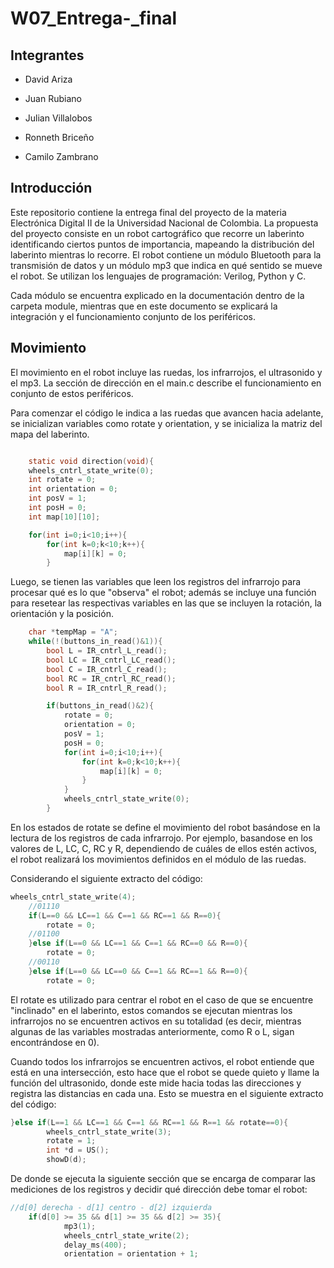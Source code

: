# W07_Entrega-_final

## Integrantes 

- David Ariza

- Juan Rubiano

- Julian Villalobos

- Ronneth Briceño

- Camilo Zambrano

## Introducción

Este repositorio contiene la entrega final del proyecto de la materia Electrónica Digital II de la Universidad Nacional de Colombia. La propuesta del proyecto consiste en un robot cartográfico que recorre un laberinto identificando ciertos puntos de importancia, mapeando la distribución del laberinto mientras lo recorre. El robot contiene un módulo Bluetooth para la transmisión de datos y un módulo mp3 que indica en qué sentido se mueve el robot. Se utilizan los lenguajes de programación: Verilog, Python y C. 

Cada módulo se encuentra explicado en la documentación dentro de la carpeta module, mientras que en este documento se explicará la integración y el funcionamiento conjunto de los periféricos.

## Movimiento

El movimiento en el robot incluye las ruedas, los infrarrojos, el ultrasonido y el mp3. La sección de dirección en el main.c describe el funcionamiento en conjunto de estos periféricos. 

Para comenzar el código le indica a las ruedas que avancen hacia adelante, se inicializan variables como rotate y orientation, y se inicializa la matriz del mapa del laberinto.

``` c

    static void direction(void){
	wheels_cntrl_state_write(0);
	int rotate = 0;
	int orientation = 0;
	int posV = 1;
    int posH = 0;
	int map[10][10];

	for(int i=0;i<10;i++){
        for(int k=0;k<10;k++){  
            map[i][k] = 0;
        }    

```
Luego, se tienen las variables que leen los registros del infrarrojo para procesar qué es lo que "observa" el robot; además se incluye una función para resetear las respectivas variables en las que se incluyen la rotación, la orientación y la posición.

``` c
	char *tempMap = "A";
	while(!(buttons_in_read()&1)){
		bool L = IR_cntrl_L_read();
		bool LC = IR_cntrl_LC_read();
		bool C = IR_cntrl_C_read();
		bool RC = IR_cntrl_RC_read();
		bool R = IR_cntrl_R_read();

		if(buttons_in_read()&2){
			rotate = 0;
			orientation = 0;
			posV = 1;
			posH = 0;
			for(int i=0;i<10;i++){
				for(int k=0;k<10;k++){  
					map[i][k] = 0;
				}    
			}
			wheels_cntrl_state_write(0);
		}
```

En los estados de rotate se define el movimiento del robot basándose en la lectura de los registros de cada infrarrojo. Por ejemplo, basandose en los valores de L, LC, C, RC y R, dependiendo de cuáles de ellos estén activos, el robot realizará los movimientos definidos en el módulo de las ruedas.

Considerando el siguiente extracto del código:

``` c
wheels_cntrl_state_write(4);
	//01110
	if(L==0 && LC==1 && C==1 && RC==1 && R==0){
		rotate = 0;
	//01100
	}else if(L==0 && LC==1 && C==1 && RC==0 && R==0){
	    rotate = 0;
	//00110
	}else if(L==0 && LC==0 && C==1 && RC==1 && R==0){
		rotate = 0;
```

El rotate es utilizado para centrar el robot en el caso de que se encuentre "inclinado" en el laberinto, estos comandos se ejecutan mientras los infrarrojos no se encuentren activos en su totalidad (es decir, mientras algunas de las variables mostradas anteriormente, como R o L, sigan encontrándose en 0). 

Cuando todos los infrarrojos se encuentren activos, el robot entiende que está en una intersección, esto hace que el robot se quede quieto y llame la función del ultrasonido, donde este mide hacia todas las direcciones y registra las distancias en cada una. Esto se muestra en el siguiente extracto del código:

``` c
}else if(L==1 && LC==1 && C==1 && RC==1 && R==1 && rotate==0){
		wheels_cntrl_state_write(3);
		rotate = 1;
		int *d = US();
		showD(d);
```

De donde se ejecuta la siguiente sección que se encarga de comparar las mediciones de los registros y decidir qué dirección debe tomar el robot:

``` c
//d[0] derecha - d[1] centro - d[2] izquierda 
	if(d[0] >= 35 && d[1] >= 35 && d[2] >= 35){
			mp3(1);
			wheels_cntrl_state_write(2);
			delay_ms(400);
			orientation = orientation + 1;
```
